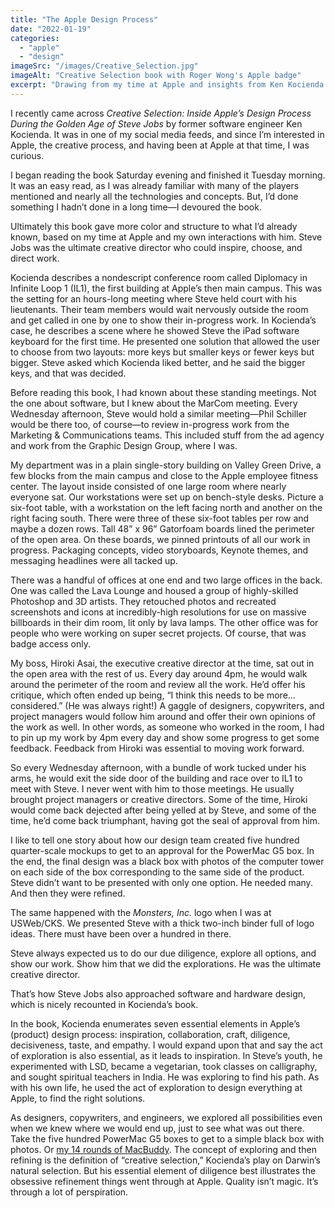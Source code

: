 ```yaml
---
title: "The Apple Design Process"
date: "2022-01-19"
categories: 
  - "apple"
  - "design"
imageSrc: "/images/Creative_Selection.jpg"
imageAlt: "Creative Selection book with Roger Wong's Apple badge"
excerpt: "Drawing from my time at Apple and insights from Ken Kocienda's 'Creative Selection,' I share how Steve Jobs shaped Apple's legendary design process through relentless exploration and refinement. From creating hundreds of packaging mockups to weekly design reviews in the mysterious Diplomacy room, this is an insider's look at how Apple's obsession with quality came to life under Steve's ultimate creative direction."
---
```


I recently came across _Creative Selection: Inside Apple’s Design Process During the Golden Age of Steve Jobs_ by former software engineer Ken Kocienda. It was in one of my social media feeds, and since I’m interested in Apple, the creative process, and having been at Apple at that time, I was curious.

I began reading the book Saturday evening and finished it Tuesday morning. It was an easy read, as I was already familiar with many of the players mentioned and nearly all the technologies and concepts. But, I’d done something I hadn’t done in a long time—I devoured the book.

Ultimately this book gave more color and structure to what I’d already known, based on my time at Apple and my own interactions with him. Steve Jobs was the ultimate creative director who could inspire, choose, and direct work. 

Kocienda describes a nondescript conference room called Diplomacy in Infinite Loop 1 (IL1), the first building at Apple’s then main campus. This was the setting for an hours-long meeting where Steve held court with his lieutenants. Their team members would wait nervously outside the room and get called in one by one to show their in-progress work. In Kocienda’s case, he describes a scene where he showed Steve the iPad software keyboard for the first time. He presented one solution that allowed the user to choose from two layouts: more keys but smaller keys or fewer keys but bigger. Steve asked which Kocienda liked better, and he said the bigger keys, and that was decided.

Before reading this book, I had known about these standing meetings. Not the one about software, but I knew about the MarCom meeting. Every Wednesday afternoon, Steve would hold a similar meeting—Phil Schiller would be there too, of course—to review in-progress work from the Marketing & Communications teams. This included stuff from the ad agency and work from the Graphic Design Group, where I was.

My department was in a plain single-story building on Valley Green Drive, a few blocks from the main campus and close to the Apple employee fitness center. The layout inside consisted of one large room where nearly everyone sat. Our workstations were set up on bench-style desks. Picture a six-foot table, with a workstation on the left facing north and another on the right facing south. There were three of these six-foot tables per row and maybe a dozen rows. Tall 48” x 96” Gatorfoam boards lined the perimeter of the open area. On these boards, we pinned printouts of all our work in progress. Packaging concepts, video storyboards, Keynote themes, and messaging headlines were all tacked up. 

There was a handful of offices at one end and two large offices in the back. One was called the Lava Lounge and housed a group of highly-skilled Photoshop and 3D artists. They retouched photos and recreated screenshots and icons at incredibly-high resolutions for use on massive billboards in their dim room, lit only by lava lamps. The other office was for people who were working on super secret projects. Of course, that was badge access only. 

My boss, Hiroki Asai, the executive creative director at the time, sat out in the open area with the rest of us. Every day around 4pm, he would walk around the perimeter of the room and review all the work. He’d offer his critique, which often ended up being, “I think this needs to be more…considered.” (He was always right!) A gaggle of designers, copywriters, and project managers would follow him around and offer their own opinions of the work as well. In other words, as someone who worked in the room, I had to pin up my work by 4pm every day and show some progress to get some feedback. Feedback from Hiroki was essential to moving work forward.

So every Wednesday afternoon, with a bundle of work tucked under his arms, he would exit the side door of the building and race over to IL1 to meet with Steve. I never went with him to those meetings. He usually brought project managers or creative directors. Some of the time, Hiroki would come back dejected after being yelled at by Steve, and some of the time, he’d come back triumphant, having got the seal of approval from him.

I like to tell one story about how our design team created five hundred quarter-scale mockups to get to an approval for the PowerMac G5 box. In the end, the final design was a black box with photos of the computer tower on each side of the box corresponding to the same side of the product. Steve didn’t want to be presented with only one option. He needed many. And then they were refined.

The same happened with the _Monsters, Inc._ logo when I was at USWeb/CKS. We presented Steve with a thick two-inch binder full of logo ideas. There must have been over a hundred in there.

Steve always expected us to do our due diligence, explore all options, and show our work. Show him that we did the explorations. He was the ultimate creative director.

That’s how Steve Jobs also approached software and hardware design, which is nicely recounted in Kocienda’s book. 

In the book, Kocienda enumerates seven essential elements in Apple’s (product) design process: inspiration, collaboration, craft, diligence, decisiveness, taste, and empathy. I would expand upon that and say the act of exploration is also essential, as it leads to inspiration. In Steve’s youth, he experimented with LSD, became a vegetarian, took classes on calligraphy, and sought spiritual teachers in India. He was exploring to find his path. As with his own life, he used the act of exploration to design everything at Apple, to find the right solutions.

As designers, copywriters, and engineers, we explored all possibilities even when we knew where we would end up, just to see what was out there. Take the five hundred PowerMac G5 boxes to get to a simple black box with photos. Or [my 14 rounds of MacBuddy](https://rogerwong.me/posts/thank-you-steve/). The concept of exploring and then refining is the definition of “creative selection,” Kocienda’s play on Darwin’s natural selection. But his essential element of diligence best illustrates the obsessive refinement things went through at Apple. Quality isn’t magic. It’s through a lot of perspiration.
